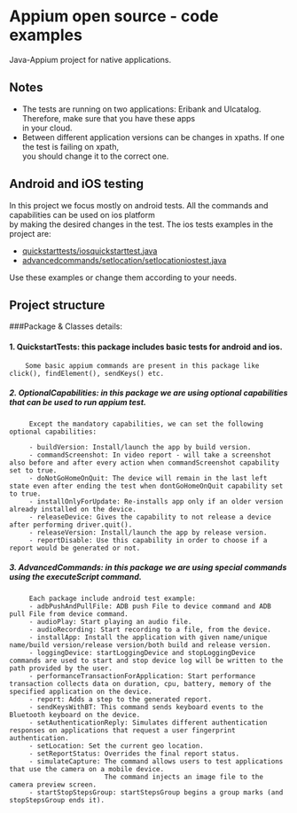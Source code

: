# **Appium open source - code examples**
Java-Appium project for native applications.

## **Notes**
* The tests are running on two applications: Eribank and UIcatalog. Therefore, make sure that you have these apps\
in your cloud.
* Between different application versions can be changes in xpaths. If one the test is failing on xpath,\
you should change it to the correct one.


## **Android and iOS testing**
In this project we focus mostly on android tests. All the commands and capabilities can be used on ios platform\
by making the desired changes in the test. The ios tests examples in the project are:
* [quickstarttests/iosquickstarttest.java](src/test/java/quickStartTests/IOSQuickStartTest.java)
* [advancedcommands/setlocation/setlocationiostest.java](src/test/java/advancedCommands/setLocation/SetLocationIOSTest.java)
  
Use these examples or change them according to your needs.

## **Project structure**
###Package & Classes details:

#### 1. QuickstartTests: this package includes basic tests for android and ios.
        Some basic appium commands are present in this package like click(), findElement(), sendKeys() etc.


##### 2. OptionalCapabilities: in this package we are using optional capabilities that can be used to run appium test.
         Except the mandatory capabilities, we can set the following optional capabilities:
         
         - buildVersion: Install/launch the app by build version.
         - commandScreenshot: In video report - will take a screenshot also before and after every action when commandScreenshot capability set to true.
         - doNotGoHomeOnQuit: The device will remain in the last left state even after ending the test when dontGoHomeOnQuit capability set to true.
         - installOnlyForUpdate: Re-installs app only if an older version already installed on the device.
         - releaseDevice: Gives the capability to not release a device after performing driver.quit().
         - releaseVersion: Install/launch the app by release version.
         - reportDisable: Use this capability in order to choose if a report would be generated or not.


##### 3. AdvancedCommands: in this package we are using special commands using the executeScript command.
         Each package include android test example:
         - adbPushAndPullFile: ADB push File to device command and ADB pull File from device command.
         - audioPlay: Start playing an audio file.
         - audioRecording: Start recording to a file, from the device.
         - installApp: Install the application with given name/unique name/build version/release version/both build and release version.
         - loggingDevice: startLoggingDevice and stopLoggingDevice commands are used to start and stop device log will be written to the path provided by the user.
         - performanceTransactionForApplication: Start performance transaction collects data on duration, cpu, battery, memory of the specified application on the device.
         - report: Adds a step to the generated report.
         - sendKeysWithBT: This command sends keyboard events to the Bluetooth keyboard on the device.
         - setAuthenticationReply: Simulates different authentication responses on applications that request a user fingerprint authentication.
         - setLocation: Set the current geo location.
         - setReportStatus: Overrides the final report status.
         - simulateCapture: The command allows users to test applications that use the camera on a mobile device.
                            The command injects an image file to the camera preview screen.
         - startStopStepsGroup: startStepsGroup begins a group marks (and stopStepsGroup ends it).
